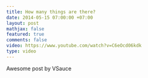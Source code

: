 ```yaml
---
title: How many things are there?
date: 2014-05-15 07:00:00 +07:00
layout: post
mathjax: false
featured: true
comments: false
video: https://www.youtube.com/watch?v=C6eOcd06kdk
type: video
---
```


Awesome post by VSauce